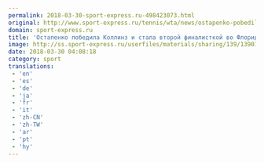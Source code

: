 ```yaml
---
permalink: 2018-03-30-sport-express.ru-498423073.html
original: http://www.sport-express.ru/tennis/wta/news/ostapenko-pobedila-kollinz-i-stala-vtoroy-finalistkoy-vo-floride-1390129/
domain: sport-express.ru
title: 'Остапенко победила Коллинз и стала второй финалисткой во Флориде'
image: http://ss.sport-express.ru/userfiles/materials/sharing/139/1390129.jpg
date: 2018-03-30 04:08:18
category: sport
translations: 
 - 'en'
 - 'es'
 - 'de'
 - 'ja'
 - 'fr'
 - 'it'
 - 'zh-CN'
 - 'zh-TW'
 - 'ar'
 - 'pt'
 - 'hy'
---
```


